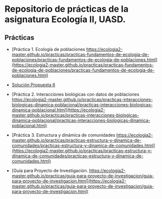 # Repositorio de prácticas de la asignatura Ecología II, UASD.

## Prácticas

- [Práctica 1. Ecología de poblaciones https://ecologia2-master.github.io/practicas/practicas-fundamentos-de-ecologia-de-poblaciones/practicas-fundamentos-de-ecologia-de-poblaciones.html](https://ecologia2-master.github.io/practicas/practicas-fundamentos-de-ecologia-de-poblaciones/practicas-fundamentos-de-ecologia-de-poblaciones.html)

- [Solución Propuesta 6](practicas-fundamentos-de-ecologia-de-poblaciones/solucion-propuesta-6.md)

- [Práctica 2. Interacciones biológicas con datos de poblaciones https://ecologia2-master.github.io/practicas/practicas-interacciones-biologicas-dinamica-poblacional/practicas-interacciones-biologicas-dinamica-poblacional.html](https://ecologia2-master.github.io/practicas/practicas-interacciones-biologicas-dinamica-poblacional/practicas-interacciones-biologicas-dinamica-poblacional.html)

- [Práctica 3. Estructura y dinámica de comunidades https://ecologia2-master.github.io/practicas/practicas-estructura-y-dinamica-de-comunidades/practicas-estructura-y-dinamica-de-comunidades.html](https://ecologia2-master.github.io/practicas/practicas-estructura-y-dinamica-de-comunidades/practicas-estructura-y-dinamica-de-comunidades.html)

- [Guía para Proyecto de Investigación. https://ecologia2-master.github.io/practicas/guia-para-proyecto-de-investigacion/guia-para-proyecto-de-investigacion.html](https://ecologia2-master.github.io/practicas/guia-para-proyecto-de-investigacion/guia-para-proyecto-de-investigacion.html)


